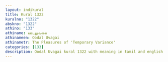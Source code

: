 ```yaml
---
layout: indikural
title: Kural 1322
kuralno: "1322"
abskno: "1322"
athino: "133"
athiname: ஊடலுவகை
athinameen: Oodal Uvagai
athinametr: The Pleasures of 'Temporary Variance'
categories: [133]
description: Oodal Uvagai kural 1322 with meaning in tamil and english 
---
```


